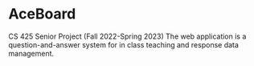 # AceBoard

CS 425 Senior Project (Fall 2022-Spring 2023)
The web application is a question-and-answer system for in class teaching and response data management.
